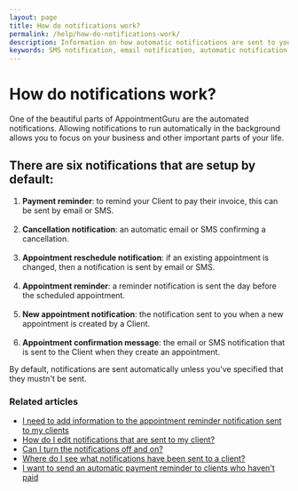 ```yaml
---
layout: page
title: How do notifications work?
permalink: /help/how-do-notifications-work/
description: Information on how automatic notifications are sent to you and your clients
keywords: SMS notification, email notification, automatic notification
---
```


# How do notifications work?

One of the beautiful parts of AppointmentGuru are the automated notifications. Allowing notifications to run automatically in the background allows you to focus on your business and other important parts of your life.

## There are six notifications that are setup by default:

1. **Payment reminder**: to remind your Client to pay their invoice, this can be sent by email or SMS.
<br /><br />
2. **Cancellation notification**: an automatic email or SMS confirming a cancellation.
<br /><br />
3. **Appointment reschedule notification**: if an existing appointment is changed, then a notification is sent by email or SMS.
<br /><br />
4. **Appointment reminder**: a reminder notification is sent the day before the scheduled appointment.
<br /><br />
5. **New appointment notification**: the notification sent to you when a new appointment is created by a Client.
<br /><br />
6. **Appointment confirmation message**: the email or SMS notification that is sent to the Client when they create an appointment.

By default, notifications are sent automatically unless you've specified that they mustn't be sent.

### Related articles

* [I need to add information to the appointment reminder notification sent to my clients](edit-notifications)
* [How do I edit notifications that are sent to my client?](edit-notifications)
* [Can I turn the notifications off and on?](turning-notifications-off-and-on)
* [Where do I see what notifications have been sent to a client?](notification-log)
* [I want to send an automatic payment reminder to clients who haven't paid](automatic-payment-reminder)
